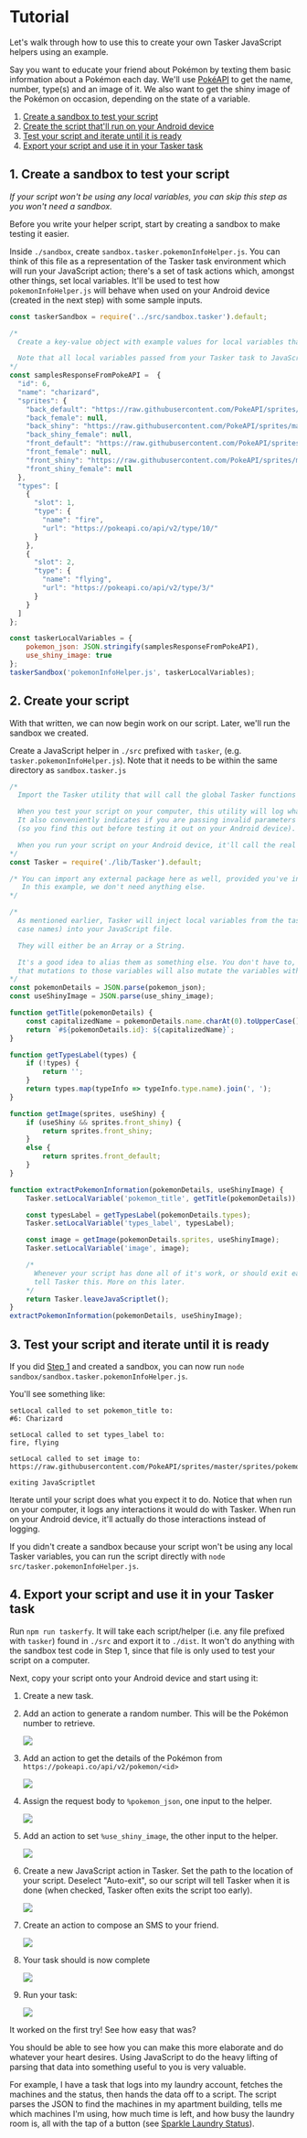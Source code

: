 # Tutorial

Let's walk through how to use this to create your own Tasker JavaScript helpers using an example.

Say you want to educate your friend about Pokémon by texting them basic information about a Pokémon each day. We'll use [PokéAPI](https://pokeapi.co/) to get the name, number, type(s) and an image of it. We also want to get the shiny image of the Pokémon on occasion, depending on the state of a variable.

1. [Create a sandbox to test your script](#1-create-a-sandbox-to-test-your-script)
2. [Create the script that'll run on your Android device](#2-create-your-script)
3. [Test your script and iterate until it is ready](#3-test-your-script-and-iterate-until-it-is-ready)
4. [Export your script and use it in your Tasker task](#4-export-your-script-and-use-it-in-your-Tasker-task)

## 1. Create a sandbox to test your script

_If your script won't be using any local variables, you can skip this step as you won't need a sandbox._

Before you write your helper script, start by creating a sandbox to make testing it easier.

Inside `./sandbox`, create `sandbox.tasker.pokemonInfoHelper.js`. You can think of this file as a representation of the Tasker task environment which will run your JavaScript action; there's a set of task actions which, amongst other things, set local variables. It'll be used to test how `pokemonInfoHelper.js` will behave when used on your Android device (created in the next step) with some sample inputs.

```JavaScript
const taskerSandbox = require('../src/sandbox.tasker').default;

/*
  Create a key-value object with example values for local variables that your Tasker task will have.

  Note that all local variables passed from your Tasker task to JavaScript will be a String or an Array
*/
const samplesResponseFromPokeAPI =  {
  "id": 6,
  "name": "charizard",
  "sprites": {
    "back_default": "https://raw.githubusercontent.com/PokeAPI/sprites/master/sprites/pokemon/back/6.png",
    "back_female": null,
    "back_shiny": "https://raw.githubusercontent.com/PokeAPI/sprites/master/sprites/pokemon/back/shiny/6.png",
    "back_shiny_female": null,
    "front_default": "https://raw.githubusercontent.com/PokeAPI/sprites/master/sprites/pokemon/6.png",
    "front_female": null,
    "front_shiny": "https://raw.githubusercontent.com/PokeAPI/sprites/master/sprites/pokemon/shiny/6.png",
    "front_shiny_female": null
  },
  "types": [
    {
      "slot": 1,
      "type": {
        "name": "fire",
        "url": "https://pokeapi.co/api/v2/type/10/"
      }
    },
    {
      "slot": 2,
      "type": {
        "name": "flying",
        "url": "https://pokeapi.co/api/v2/type/3/"
      }
    }
  ]
};

const taskerLocalVariables = {
    pokemon_json: JSON.stringify(samplesResponseFromPokeAPI),
    use_shiny_image: true
};
taskerSandbox('pokemonInfoHelper.js', taskerLocalVariables);
```

## 2. Create your script

With that written, we can now begin work on our script. Later, we'll run the sandbox we created.

Create a JavaScript helper in `./src` prefixed with `tasker`, (e.g. `tasker.pokemonInfoHelper.js`). Note that it needs to be within the same directory as `sandbox.tasker.js`

```JavaScript
/*
  Import the Tasker utility that will call the global Tasker functions for interacting with Tasker.

  When you test your script on your computer, this utility will log what it's triggering Tasker to do.
  It also conveniently indicates if you are passing invalid parameters to the Tasker functions
  (so you find this out before testing it out on your Android device).

  When you run your script on your Android device, it'll call the real functions.
*/
const Tasker = require('./lib/Tasker').default;

/* You can import any external package here as well, provided you've installed it through npm.
   In this example, we don't need anything else.
*/

/*
  As mentioned earlier, Tasker will inject local variables from the task (i.e. those with all lower
  case names) into your JavaScript file.

  They will either be an Array or a String.

  It's a good idea to alias them as something else. You don't have to, but just be aware
  that mutations to those variables will also mutate the variables within Tasker itself.
*/
const pokemonDetails = JSON.parse(pokemon_json);
const useShinyImage = JSON.parse(use_shiny_image);

function getTitle(pokemonDetails) {
    const capitalizedName = pokemonDetails.name.charAt(0).toUpperCase() + pokemonDetails.name.slice(1);
    return `#${pokemonDetails.id}: ${capitalizedName}`;
}

function getTypesLabel(types) {
    if (!types) {
        return '';
    }
    return types.map(typeInfo => typeInfo.type.name).join(', ');
}

function getImage(sprites, useShiny) {
    if (useShiny && sprites.front_shiny) {
        return sprites.front_shiny;
    }
    else {
        return sprites.front_default;
    }
}

function extractPokemonInformation(pokemonDetails, useShinyImage) {
    Tasker.setLocalVariable('pokemon_title', getTitle(pokemonDetails));

    const typesLabel = getTypesLabel(pokemonDetails.types);
    Tasker.setLocalVariable('types_label', typesLabel);

    const image = getImage(pokemonDetails.sprites, useShinyImage);
    Tasker.setLocalVariable('image', image);

    /*
      Whenever your script has done all of it's work, or should exit early, it's critical to explicitly
      tell Tasker this. More on this later.
    */
    return Tasker.leaveJavaScriptlet();
}
extractPokemonInformation(pokemonDetails, useShinyImage);
```

## 3. Test your script and iterate until it is ready

If you did [Step 1](#1-create-a-sandbox-to-test-your-script) and created a sandbox, you can now run `node sandbox/sandbox.tasker.pokemonInfoHelper.js`.

You'll see something like:
```
setLocal called to set pokemon_title to:
#6: Charizard

setLocal called to set types_label to:
fire, flying

setLocal called to set image to:
https://raw.githubusercontent.com/PokeAPI/sprites/master/sprites/pokemon/shiny/6.png

exiting JavaScriptlet
```

Iterate until your script does what you expect it to do. Notice that when run on your computer, it logs any interactions it would do with Tasker. When run on your Android device, it'll actually do those interactions instead of logging.

If you didn't create a sandbox because your script won't be using any local Tasker variables, you can run the script directly with `node src/tasker.pokemonInfoHelper.js`.

## 4. Export your script and use it in your Tasker task

Run `npm run taskerfy`. It will take each script/helper (i.e. any file prefixed with `tasker`) found in `./src` and export it to `./dist`. It won't do anything with the sandbox test code in Step 1, since that file is only used to test your script on a computer.

Next, copy your script onto your Android device and start using it:

1. Create a new task.
2. Add an action to generate a random number. This will be the Pokémon number to retrieve.

    ![](assets/tutorial-pokemon/1.png)

3. Add an action to get the details of the Pokémon from `https://pokeapi.co/api/v2/pokemon/<id>`

    ![](assets/tutorial-pokemon/2.png)

4. Assign the request body to `%pokemon_json`, one input to the helper.

    ![](assets/tutorial-pokemon/3.png)

5. Add an action to set `%use_shiny_image`, the other input to the helper.

    ![](assets/tutorial-pokemon/4.png)

6. Create a new JavaScript action in Tasker. Set the path to the location of your script. Deselect "Auto-exit", so our script will tell Tasker when it is done (when checked, Tasker often exits the script too early).

    ![](assets/tutorial-pokemon/5.png)

7. Create an action to compose an SMS to your friend.

    ![](assets/tutorial-pokemon/6.png)

8. Your task should is now complete

    ![](assets/tutorial-pokemon/7.png)

9. Run your task:

    ![](assets/tutorial-pokemon/8.png)

It worked on the first try! See how easy that was?

You should be able to see how you can make this more elaborate and do whatever your heart desires. Using JavaScript to do the heavy lifting of parsing that data into something useful to you is very valuable.

For example, I have a task that logs into my laundry account, fetches the machines and the status, then hands the data off to a script. The script parses the JSON to find the machines in my apartment building, tells me which machines I'm using, how much time is left, and how busy the laundry room is, all with the tap of a button (see [Sparkle Laundry Status](../README.md#sparkle-laundry-status)).

